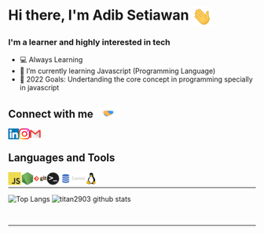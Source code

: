 # Hi there, I'm Adib Setiawan <img align="center" alt="Hi!" src="https://github.com/baihakhi/baihakhi/blob/main/Assets/Hi.gif" width="40" />

### I'm a learner and highly interested in tech

- 💻 Always Learning
- 🔭 I’m currently learning Javascript (Programming Language)
- 🌱 2022 Goals: Undertanding the core concept in programming specially in javascript

## Connect with me <img src="https://github.com/baihakhi/baihakhi/blob/main/Assets/Handshake.gif" width="50px"/>

[<img align="left" alt="LinkedIn" width="22px" src="https://github.com/baihakhi/baihakhi/blob/main/Assets/Linkedin.svg" />][linkedin]
[<img align="left" alt="Instagram" width="22px" src="https://github.com/baihakhi/baihakhi/blob/main/Assets/Instagram.svg" />][instagram]
[<img align="left" alt="Gmail" width="22px" src="https://github.com/baihakhi/baihakhi/blob/main/Assets/Gmail.svg" />][gmail]

<br />

## Languages and Tools

<img align="left" alt="JavaScript" width="26px" src="https://raw.githubusercontent.com/github/explore/80688e429a7d4ef2fca1e82350fe8e3517d3494d/topics/javascript/javascript.png" />
<img align="left" alt="Node.js" width="26px" src="https://raw.githubusercontent.com/github/explore/80688e429a7d4ef2fca1e82350fe8e3517d3494d/topics/nodejs/nodejs.png" />
<img align="left" alt="Git" width="26px" src="https://raw.githubusercontent.com/github/explore/80688e429a7d4ef2fca1e82350fe8e3517d3494d/topics/git/git.png" />
<img align="left" alt="Terminal" width="26px" src="https://raw.githubusercontent.com/github/explore/80688e429a7d4ef2fca1e82350fe8e3517d3494d/topics/terminal/terminal.png" />
<img align="left" alt="SQL" width="26px" src="https://raw.githubusercontent.com/github/explore/80688e429a7d4ef2fca1e82350fe8e3517d3494d/topics/sql/sql.png" />
<img align="left" alt="Express" width="26px" src="https://raw.githubusercontent.com/github/explore/78df643247d429f6cc873026c0622819ad797942/topics/express/express.png" />
<img align="left" alt="Linux" width="26px" src="https://raw.githubusercontent.com/github/explore/78df643247d429f6cc873026c0622819ad797942/topics/linux/linux.png" />

<br />

---

![Top Langs](https://github-readme-stats.vercel.app/api/top-langs/?username=adibSetiawann&hide=html)
![titan2903 github stats](https://github-readme-stats.vercel.app/api?username=adibSetiawann&show_icons=true&count_private=true&line_height=33.5)

<br />

---

[instagram]: https://www.instagram.com/adib_setiaone02
[linkedin]: https://www.linkedin.com/in/adib-setiawan-733211231/
[gmail]: mailto:itsmeadib.s@gmail.com
